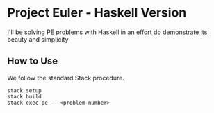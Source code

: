 # Project Euler - Haskell Version

I'll be solving PE problems with Haskell in an effort do demonstrate its beauty
and simplicity

## How to Use

We follow the standard Stack procedure.

```
stack setup
stack build
stack exec pe -- <problem-number>
```
